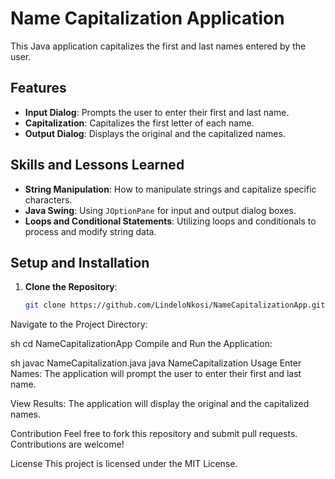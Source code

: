 # Name Capitalization Application

This Java application capitalizes the first and last names entered by the user.

## Features

- **Input Dialog**: Prompts the user to enter their first and last name.
- **Capitalization**: Capitalizes the first letter of each name.
- **Output Dialog**: Displays the original and the capitalized names.

## Skills and Lessons Learned

- **String Manipulation**: How to manipulate strings and capitalize specific characters.
- **Java Swing**: Using `JOptionPane` for input and output dialog boxes.
- **Loops and Conditional Statements**: Utilizing loops and conditionals to process and modify string data.

## Setup and Installation

1. **Clone the Repository**:
   ```sh
   git clone https://github.com/LindeloNkosi/NameCapitalizationApp.git
Navigate to the Project Directory:

sh
cd NameCapitalizationApp
Compile and Run the Application:

sh
javac NameCapitalization.java
java NameCapitalization
Usage
Enter Names: The application will prompt the user to enter their first and last name.

View Results: The application will display the original and the capitalized names.

Contribution
Feel free to fork this repository and submit pull requests. Contributions are welcome!

License
This project is licensed under the MIT License.
